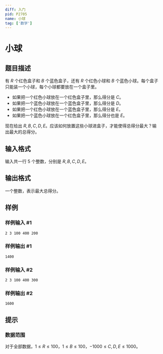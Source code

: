 ```yaml
---
diff: 入门
pid: P2705
name: 小球
tag: ['数学']
---
```

# 小球
## 题目描述

有 $R$ 个红色盒子和 $B$ 个蓝色盒子，还有 $R$ 个红色小球和 $B$ 个蓝色小球。每个盒子只能装一个小球，每个小球都要放在一个盒子里。

- 如果把一个红色小球放在一个红色盒子里，那么得分是 $C$。
- 如果把一个蓝色小球放在一个蓝色盒子里，那么得分是 $D$。
- 如果把一个红色小球放在一个蓝色盒子里，那么得分是 $E$。
- 如果把一个蓝色小球放在一个红色盒子里，那么得分也是 $E$。

现在给出 $R,B,C,D,E$。应该如何放置这些小球进盒子，才能使得总得分最大？输出最大的总得分。

## 输入格式

输入共一行 $5$ 个整数，分别是 $R,B,C,D,E$。

## 输出格式

一个整数，表示最大总得分。

## 样例

### 样例输入 #1
```
2 3 100 400 200
```
### 样例输出 #1
```
1400
```
### 样例输入 #2
```
2 3 100 400 300
```
### 样例输出 #2
```
1600
```
## 提示

### 数据范围

对于全部数据，$1 \le R \le 100$，$1 \le B \le 100$，$-1000 \le C,D,E \le 1000$。

